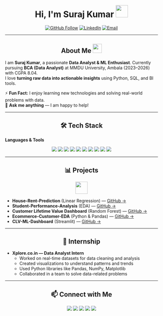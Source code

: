 <h1 align="center">Hi, I'm Suraj Kumar <img src="https://media.giphy.com/media/hvRJCLFzcasrR4ia7z/giphy.gif" width="40"></h1>
<p align="center">
  <a href="https://github.com/surajpathak23"><img src="https://img.shields.io/github/followers/surajpathak23?label=Follow&style=social" alt="GitHub Follow"></a>
  <a href="https://www.linkedin.com/in/suraj-kumar-2307skp/"><img src="https://img.shields.io/badge/LinkedIn-0077B5?style=flat-square&logo=linkedin&logoColor=white" alt="LinkedIn"></a>
  <a href="mailto:surajpathakdes@gmail.com"><img src="https://img.shields.io/badge/Email-D14836?style=flat-square&logo=gmail&logoColor=white" alt="Email"></a>
</p>

---

<h2 align="center">About Me <img src="https://media.giphy.com/media/3o7qDPxvynqYMeX6z6/giphy.gif" width="30"></h2>

I am **Suraj Kumar**, a passionate **Data Analyst & ML Enthusiast**. Currently pursuing **BCA (Data Analyst)** at MMDU University, Ambala (2023–2026) with CGPA 8.04.  
I love **turning raw data into actionable insights** using Python, SQL, and BI tools.  

⚡ **Fun Fact:** I enjoy learning new technologies and solving real-world problems with data.  
💬 **Ask me anything** — I am happy to help!

---

<h2 align="center">🛠 Tech Stack</h2>

**Languages & Tools**  
<p align="center">
  <img src="https://img.shields.io/badge/Python-3776AB?style=for-the-badge&logo=python&logoColor=white">
  <img src="https://img.shields.io/badge/SQL-007ACC?style=for-the-badge&logo=sql&logoColor=white">
  <img src="https://img.shields.io/badge/C++-00599C?style=for-the-badge&logo=c%2B%2B&logoColor=white">
  <img src="https://img.shields.io/badge/Pandas-150458?style=for-the-badge&logo=pandas&logoColor=white">
  <img src="https://img.shields.io/badge/NumPy-013243?style=for-the-badge&logo=numpy&logoColor=white">
  <img src="https://img.shields.io/badge/Matplotlib-F8766D?style=for-the-badge&logo=matplotlib&logoColor=white">
  <img src="https://img.shields.io/badge/Scikit--learn-0F4C81?style=for-the-badge&logo=scikit-learn&logoColor=white">
  <img src="https://img.shields.io/badge/Excel-217346?style=for-the-badge&logo=microsoft-excel&logoColor=white">
  <img src="https://img.shields.io/badge/PowerBI-F2C811?style=for-the-badge&logo=microsoft-power-bi&logoColor=black">
  <img src="https://img.shields.io/badge/GoogleColab-F9AB00?style=for-the-badge&logo=google-colab&logoColor=white">
</p>

---

<h2 align="center">📊 Projects</h2>

<p align="center">
  <a href="https://github.com/surajpathak23"><img src="https://media.giphy.com/media/3ohs4xPu3F0C6jVxEE/giphy.gif" width="40"></a>
</p>

- **House-Rent-Prediction** (Linear Regression) — [GitHub →](https://github.com/surajpathak23/House-Rent-Prediction)  
- **Student-Performance-Analysis** (EDA) — [GitHub →](https://github.com/surajpathak23/Student-Performance-Analysis)  
- **Customer Lifetime Value Dashboard** (Random Forest) — [GitHub →](https://github.com/surajpathak23/Customer-Churn-Prediction)  
- **Ecommerce-Customer-EDA** (Python & Pandas) — [GitHub →](https://github.com/surajpathak23/Ecommerce-Customer-EDA)  
- **CLV-ML-Dashboard** (Streamlit) — [GitHub →](https://github.com/surajpathak23/CLV-ML-Dashboard)  

---

<h2 align="center">🎯 Internship</h2>

- **Xplore.co.in — Data Analyst Intern**  
  - Worked on real-time datasets for data cleaning and analysis  
  - Created visualizations to understand patterns and trends  
  - Used Python libraries like Pandas, NumPy, Matplotlib  
  - Collaborated in a team to solve data-related problems  

---

<h2 align="center">📫 Connect with Me</h2>

<p align="center">
  <a href="https://www.linkedin.com/in/suraj-kumar-2307skp/"><img src="https://img.icons8.com/color/48/000000/linkedin.png"/></a>
  <a href="https://github.com/surajpathak23"><img src="https://img.icons8.com/ios-glyphs/48/000000/github.png"/></a>
  <a href="mailto:surajpathakdes@gmail.com"><img src="https://img.icons8.com/fluency/48/000000/email.png"/></a>
  <a href="https://twitter.com/"><img src="https://img.icons8.com/color/48/000000/twitter.png"/></a>
  <a href="https://github.com/surajpathak23"><img src="https://img.icons8.com/ios11/512/EBEBEB/github.png"/></a>
</p>
